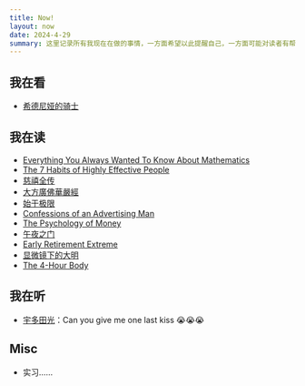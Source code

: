 ```yaml
---
title: Now!
layout: now
date: 2024-4-29
summary: 这里记录所有我现在在做的事情，一方面希望以此提醒自己，一方面可能对读者有帮助。
---
```



## 我在看

- [希德尼娅的骑士](https://movie.douban.com/subject/24700703/)

## 我在读

- [Everything You Always Wanted To Know About Mathematics](https://www.math.cmu.edu/~jmackey/151_128/bws_book.pdf)
- [The 7 Habits of Highly Effective People](https://book.douban.com/subject/1427920/)
- [慈禧全传](https://book.douban.com/subject/26305373/)
- [大方廣佛華嚴經](https://book.douban.com/subject/2057229/)
- [始于极限](https://book.douban.com/subject/35966120/)
- [Confessions of an Advertising Man](https://book.douban.com/subject/1758577/)
- [The Psychology of Money](https://book.douban.com/subject/35060020/)
- [午夜之门](https://book.douban.com/subject/26669353/)
- [Early Retirement Extreme](https://book.douban.com/subject/6920307/)
- [显微镜下的大明](https://book.douban.com/subject/30414743/)
- [The 4-Hour Body](https://book.douban.com/subject/4243400/)

## 我在听

- [宇多田光](https://www.utadahikaru.jp/en/)：Can you give me one last kiss 😭😭😭

## Misc

- 实习……